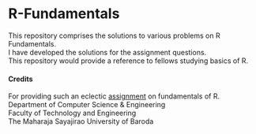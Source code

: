 # R-Fundamentals
This repository comprises the solutions to various problems on R Fundamentals. 
<br>
I have developed the solutions for the assignment questions. 
<br>
This repository would provide a reference to fellows studying basics of R.

#### Credits
For providing such an eclectic [assignment](assignment.pdf) on fundamentals of R.
<br>
Department of Computer Science & Engineering
<br>
Faculty of Technology and Engineering
<br>
The Maharaja Sayajirao University of Baroda

